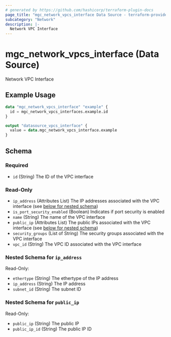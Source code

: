 ```yaml
---
# generated by https://github.com/hashicorp/terraform-plugin-docs
page_title: "mgc_network_vpcs_interface Data Source - terraform-provider-mgc"
subcategory: "Network"
description: |-
  Network VPC Interface
---
```


# mgc_network_vpcs_interface (Data Source)

Network VPC Interface

## Example Usage

```terraform
data "mgc_network_vpcs_interface" "example" {
  id = mgc_network_vpcs_interfaces.example.id
}

output "datasource_vpcs_interface" {
  value = data.mgc_network_vpcs_interface.example
}
```

<!-- schema generated by tfplugindocs -->
## Schema

### Required

- `id` (String) The ID of the VPC interface

### Read-Only

- `ip_address` (Attributes List) The IP addresses associated with the VPC interface (see [below for nested schema](#nestedatt--ip_address))
- `is_port_security_enabled` (Boolean) Indicates if port security is enabled
- `name` (String) The name of the VPC interface
- `public_ip` (Attributes List) The public IPs associated with the VPC interface (see [below for nested schema](#nestedatt--public_ip))
- `security_groups` (List of String) The security groups associated with the VPC interface
- `vpc_id` (String) The VPC ID associated with the VPC interface

<a id="nestedatt--ip_address"></a>
### Nested Schema for `ip_address`

Read-Only:

- `ethertype` (String) The ethertype of the IP address
- `ip_address` (String) The IP address
- `subnet_id` (String) The subnet ID


<a id="nestedatt--public_ip"></a>
### Nested Schema for `public_ip`

Read-Only:

- `public_ip` (String) The public IP
- `public_ip_id` (String) The public IP ID
